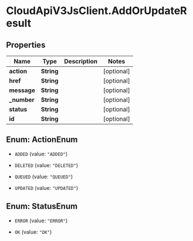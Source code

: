 # CloudApiV3JsClient.AddOrUpdateResult

## Properties
Name | Type | Description | Notes
------------ | ------------- | ------------- | -------------
**action** | **String** |  | [optional] 
**href** | **String** |  | [optional] 
**message** | **String** |  | [optional] 
**_number** | **String** |  | [optional] 
**status** | **String** |  | [optional] 
**id** | **String** |  | [optional] 


<a name="ActionEnum"></a>
## Enum: ActionEnum


* `ADDED` (value: `"ADDED"`)

* `DELETED` (value: `"DELETED"`)

* `QUEUED` (value: `"QUEUED"`)

* `UPDATED` (value: `"UPDATED"`)




<a name="StatusEnum"></a>
## Enum: StatusEnum


* `ERROR` (value: `"ERROR"`)

* `OK` (value: `"OK"`)





